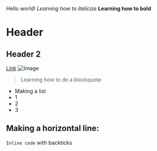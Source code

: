 Hello world!
*Learning how to italicize* 
**Learning how to bold**
# Header
## Header 2
[Link](http://learninghowtoaddalink.com)
![Image](http://learninghowtoaddanimage/a.png)
> Learning how to do a blockquote

* Making a list
* 1
* 2
* 3

Making a horizontal line:
---

`Inline code` with backticks
